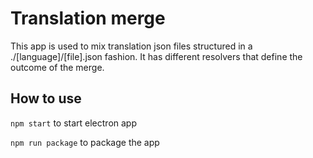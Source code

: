 # Translation merge

This app is used to mix translation json files structured in a ./[language]/[file].json fashion.
It has different resolvers that define the outcome of the merge.

## How to use

`npm start` to start electron app

`npm run package` to package the app
